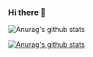 ### Hi there 👋

![Anurag's github stats](https://github-readme-stats.vercel.app/api?username=liupzmin&show_icons=true)


[![Anurag's github stats](https://github-readme-stats.vercel.app/api?username=liupzmin)](https://github.com/anuraghazra/github-readme-stats)

<!--
**liupzmin/liupzmin** is a ✨ _special_ ✨ repository because its `README.md` (this file) appears on your GitHub profile.

Here are some ideas to get you started:

- 🔭 I’m currently working on ...
- 🌱 I’m currently learning ...
- 👯 I’m looking to collaborate on ...
- 🤔 I’m looking for help with ...
- 💬 Ask me about ...
- 📫 How to reach me: ...
- 😄 Pronouns: ...
- ⚡ Fun fact: ...
-->
